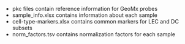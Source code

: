 * pkc files contain reference information for GeoMx probes
* sample_info.xlsx contains information about each sample
* cell-type-markers.xlsx contains common markers for LEC and DC subsets
* norm_factors.tsv contains normalization factors for each sample
